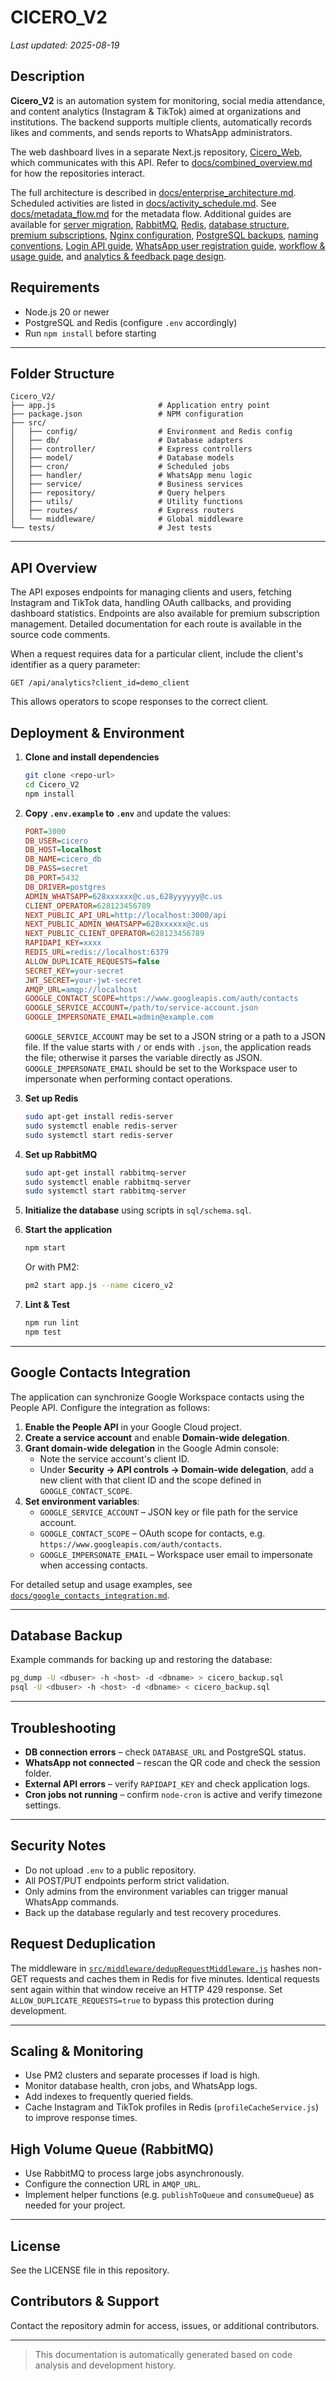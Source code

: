 # CICERO_V2
*Last updated: 2025-08-19*

## Description

**Cicero_V2** is an automation system for monitoring, social media attendance, and content analytics (Instagram & TikTok) aimed at organizations and institutions. The backend supports multiple clients, automatically records likes and comments, and sends reports to WhatsApp administrators.

The web dashboard lives in a separate Next.js repository, [Cicero_Web](https://github.com/cicero78M/Cicero_Web), which communicates with this API. Refer to [docs/combined_overview.md](docs/combined_overview.md) for how the repositories interact.

The full architecture is described in [docs/enterprise_architecture.md](docs/enterprise_architecture.md). Scheduled activities are listed in [docs/activity_schedule.md](docs/activity_schedule.md). See [docs/metadata_flow.md](docs/metadata_flow.md) for the metadata flow. Additional guides are available for [server migration](docs/server_migration.md), [RabbitMQ](docs/rabbitmq.md), [Redis](docs/redis.md), [database structure](docs/database_structure.md), [premium subscriptions](docs/premium_subscription.md), [Nginx configuration](docs/reverse_proxy_config.md), [PostgreSQL backups](docs/pg_backup_gdrive.md), [naming conventions](docs/naming_conventions.md), [Login API guide](docs/login_api.md), [WhatsApp user registration guide](docs/wa_user_registration.md), [workflow & usage guide](docs/workflow_usage_guide.md), and [analytics & feedback page design](docs/analyticsFeedbackPage.md).

## Requirements
- Node.js 20 or newer
- PostgreSQL and Redis (configure `.env` accordingly)
- Run `npm install` before starting

---

## Folder Structure

```
Cicero_V2/
├── app.js                       # Application entry point
├── package.json                 # NPM configuration
├── src/
│   ├── config/                  # Environment and Redis config
│   ├── db/                      # Database adapters
│   ├── controller/              # Express controllers
│   ├── model/                   # Database models
│   ├── cron/                    # Scheduled jobs
│   ├── handler/                 # WhatsApp menu logic
│   ├── service/                 # Business services
│   ├── repository/              # Query helpers
│   ├── utils/                   # Utility functions
│   ├── routes/                  # Express routers
│   └── middleware/              # Global middleware
└── tests/                       # Jest tests
```

---

## API Overview

The API exposes endpoints for managing clients and users, fetching Instagram and TikTok data, handling OAuth callbacks, and providing dashboard statistics. Endpoints are also available for premium subscription management. Detailed documentation for each route is available in the source code comments.

When a request requires data for a particular client, include the client's identifier as a query parameter:

```
GET /api/analytics?client_id=demo_client
```

This allows operators to scope responses to the correct client.

## Deployment & Environment

1. **Clone and install dependencies**
    ```bash
    git clone <repo-url>
    cd Cicero_V2
    npm install
    ```
2. **Copy `.env.example` to `.env`** and update the values:
    ```ini
    PORT=3000
    DB_USER=cicero
    DB_HOST=localhost
    DB_NAME=cicero_db
    DB_PASS=secret
    DB_PORT=5432
    DB_DRIVER=postgres
    ADMIN_WHATSAPP=628xxxxxx@c.us,628yyyyyy@c.us
    CLIENT_OPERATOR=628123456789
    NEXT_PUBLIC_API_URL=http://localhost:3000/api
    NEXT_PUBLIC_ADMIN_WHATSAPP=628xxxxxx@c.us
    NEXT_PUBLIC_CLIENT_OPERATOR=628123456789
    RAPIDAPI_KEY=xxxx
    REDIS_URL=redis://localhost:6379
    ALLOW_DUPLICATE_REQUESTS=false
    SECRET_KEY=your-secret
    JWT_SECRET=your-jwt-secret
    AMQP_URL=amqp://localhost
    GOOGLE_CONTACT_SCOPE=https://www.googleapis.com/auth/contacts
    GOOGLE_SERVICE_ACCOUNT=/path/to/service-account.json
    GOOGLE_IMPERSONATE_EMAIL=admin@example.com
    ```
   `GOOGLE_SERVICE_ACCOUNT` may be set to a JSON string or a path to a JSON file. If the value starts with `/` or ends with `.json`, the application reads the file; otherwise it parses the variable directly as JSON. `GOOGLE_IMPERSONATE_EMAIL` should be set to the Workspace user to impersonate when performing contact operations.

3. **Set up Redis**
    ```bash
    sudo apt-get install redis-server
    sudo systemctl enable redis-server
    sudo systemctl start redis-server
    ```
4. **Set up RabbitMQ**
   ```bash
   sudo apt-get install rabbitmq-server
   sudo systemctl enable rabbitmq-server
   sudo systemctl start rabbitmq-server
   ```
5. **Initialize the database** using scripts in `sql/schema.sql`.
6. **Start the application**
    ```bash
    npm start
    ```
    Or with PM2:
    ```bash
    pm2 start app.js --name cicero_v2
    ```
7. **Lint & Test**
    ```bash
    npm run lint
    npm test
    ```

---

## Google Contacts Integration

The application can synchronize Google Workspace contacts using the People API. Configure the integration as follows:

1. **Enable the People API** in your Google Cloud project.
2. **Create a service account** and enable **Domain-wide delegation**.
3. **Grant domain-wide delegation** in the Google Admin console:
   - Note the service account's client ID.
   - Under **Security → API controls → Domain-wide delegation**, add a new client with that client ID and the scope defined in `GOOGLE_CONTACT_SCOPE`.
4. **Set environment variables**:
   - `GOOGLE_SERVICE_ACCOUNT` – JSON key or file path for the service account.
   - `GOOGLE_CONTACT_SCOPE` – OAuth scope for contacts, e.g. `https://www.googleapis.com/auth/contacts`.
   - `GOOGLE_IMPERSONATE_EMAIL` – Workspace user email to impersonate when accessing contacts.

For detailed setup and usage examples, see [`docs/google_contacts_integration.md`](docs/google_contacts_integration.md).

---

## Database Backup

Example commands for backing up and restoring the database:

```bash
pg_dump -U <dbuser> -h <host> -d <dbname> > cicero_backup.sql
psql -U <dbuser> -h <host> -d <dbname> < cicero_backup.sql
```

---

## Troubleshooting

- **DB connection errors** – check `DATABASE_URL` and PostgreSQL status.
- **WhatsApp not connected** – rescan the QR code and check the session folder.
- **External API errors** – verify `RAPIDAPI_KEY` and check application logs.
- **Cron jobs not running** – confirm `node-cron` is active and verify timezone settings.

---

## Security Notes

- Do not upload `.env` to a public repository.
- All POST/PUT endpoints perform strict validation.
- Only admins from the environment variables can trigger manual WhatsApp commands.
- Back up the database regularly and test recovery procedures.

## Request Deduplication

The middleware in [`src/middleware/dedupRequestMiddleware.js`](src/middleware/dedupRequestMiddleware.js) hashes non-GET requests and caches them in Redis for five minutes. Identical requests sent again within that window receive an HTTP 429 response. Set `ALLOW_DUPLICATE_REQUESTS=true` to bypass this protection during development.

---

## Scaling & Monitoring

- Use PM2 clusters and separate processes if load is high.
- Monitor database health, cron jobs, and WhatsApp logs.
- Add indexes to frequently queried fields.
- Cache Instagram and TikTok profiles in Redis (`profileCacheService.js`) to improve response times.

## High Volume Queue (RabbitMQ)

- Use RabbitMQ to process large jobs asynchronously.
- Configure the connection URL in `AMQP_URL`.
- Implement helper functions (e.g. `publishToQueue` and `consumeQueue`) as needed for your project.

---

## License

See the LICENSE file in this repository.

## Contributors & Support

Contact the repository admin for access, issues, or additional contributors.

---

> This documentation is automatically generated based on code analysis and development history.
